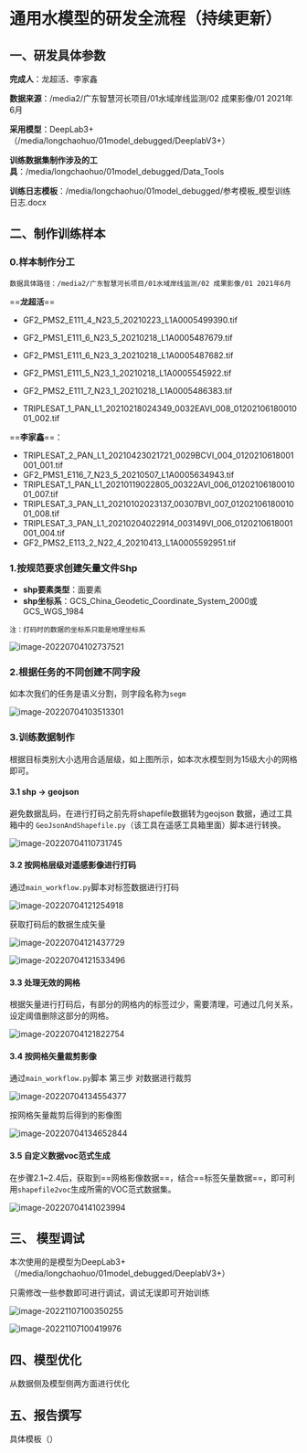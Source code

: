 # 通用水模型的研发全流程（持续更新）



## 一、研发具体参数

**完成人**：龙超活、李家鑫

**数据来源**：/media2/广东智慧河长项目/01水域岸线监测/02 成果影像/01 2021年6月

**采用模型**：DeepLab3+（/media/longchaohuo/01model_debugged/DeeplabV3+）

**训练数据集制作涉及的工具**：/media/longchaohuo/01model_debugged/Data_Tools

**训练日志模板**：/media/longchaohuo/01model_debugged/参考模板_模型训练日志.docx



## 二、制作训练样本

### 0.样本制作分工

```
数据具体路径：/media2/广东智慧河长项目/01水域岸线监测/02 成果影像/01 2021年6月
```

==**龙超活**==

- GF2_PMS2_E111_4_N23_5_20210223_L1A0005499390.tif

- GF2_PMS1_E111_6_N23_5_20210218_L1A0005487679.tif

- GF2_PMS1_E111_6_N23_3_20210218_L1A0005487682.tif

- GF2_PMS1_E111_5_N23_1_20210218_L1A0005545922.tif

- GF2_PMS2_E111_7_N23_1_20210218_L1A0005486383.tif

- TRIPLESAT_1_PAN_L1_20210218024349_0032EAVI_008_0120210618001001_002.tif

  

==**李家鑫**==：

- TRIPLESAT_2_PAN_L1_20210423021721_0029BCVI_004_0120210618001001_001.tif
- GF2_PMS1_E116_7_N23_5_20210507_L1A0005634943.tif
- TRIPLESAT_1_PAN_L1_20210119022805_00322AVI_006_0120210618001001_007.tif
- TRIPLESAT_3_PAN_L1_20210102023137_00307BVI_007_0120210618001001_008.tif
- TRIPLESAT_3_PAN_L1_20210204022914_003149VI_006_0120210618001001_004.tif
- GF2_PMS2_E113_2_N22_4_20210413_L1A0005592951.tif





### 1.按规范要求创建矢量文件Shp

- **shp要素类型**：面要素
- **shp坐标系**：GCS_China_Geodetic_Coordinate_System_2000或GCS_WGS_1984

```
注：打码时的数据的坐标系只能是地理坐标系
```

![image-20220704102737521](https://gitee.com/long_chaohuo/yq_notes_img1/raw/master/image-20220704102737521.png)



### 2.根据任务的不同创建不同字段

如本次我们的任务是语义分割，则字段名称为`segm`

![image-20220704103513301](https://gitee.com/long_chaohuo/yq_notes_img1/raw/master/image-20220704103513301.png)



### 3.训练数据制作

根据目标类别大小选用合适层级，如上图所示，如本次水模型则为15级大小的网格即可。

#### 3.1 shp -> geojson

避免数据乱码，在进行打码之前先将shapefile数据转为geojson 数据，通过工具箱中的 `GeoJsonAndShapefile.py`（该工具在遥感工具箱里面）脚本进行转换。

![image-20220704110731745](https://gitee.com/long_chaohuo/yq_notes_img1/raw/master/image-20220704110731745.png)



#### 3.2 按网格层级对遥感影像进行打码

通过`main_workflow.py`脚本对标签数据进行打码

![image-20220704121254918](https://gitee.com/long_chaohuo/yq_notes_img1/raw/master/image-20220704121254918.png)



获取打码后的数据生成矢量

![image-20220704121437729](https://gitee.com/long_chaohuo/yq_notes_img1/raw/master/image-20220704121437729.png)

![image-20220704121533496](https://gitee.com/long_chaohuo/yq_notes_img1/raw/master/image-20220704121533496.png)



#### 3.3 处理无效的网格

根据矢量进行打码后，有部分的网格内的标签过少，需要清理，可通过几何关系，设定阈值删除这部分的网格。

![image-20220704121822754](https://gitee.com/long_chaohuo/images_1/raw/master/image-20220704121822754.png)

#### 3.4 按网格矢量裁剪影像

通过`main_workflow.py`脚本 第三步 对数据进行裁剪

![image-20220704134554377](https://gitee.com/long_chaohuo/yq_notes_img1/raw/master/image-20220704134554377.png)



按网格矢量裁剪后得到的影像图

![image-20220704134652844](https://gitee.com/long_chaohuo/yq_notes_img1/raw/master/image-20220704134652844.png)



#### 3.5 自定义数据voc范式生成

在步骤2.1~2.4后，获取到==网格影像数据==，结合==标签矢量数据==，即可利用`shapefile2voc`生成所需的VOC范式数据集。

![image-20220704141023994](https://gitee.com/long_chaohuo/yq_notes_img1/raw/master/image-20220704141023994.png)





## 三、 模型调试

本次使用的是模型为DeepLab3+（/media/longchaohuo/01model_debugged/DeeplabV3+）

只需修改一些参数即可进行调试，调试无误即可开始训练

![image-20221107100350255](https://gitee.com/long_chaohuo/yq_notes_img1/raw/master/image-20221107100350255.png)



![image-20221107100419976](image-20221107100419976.png)

## 四、模型优化

从数据侧及模型侧两方面进行优化





## 五、报告撰写

具体模板（）
